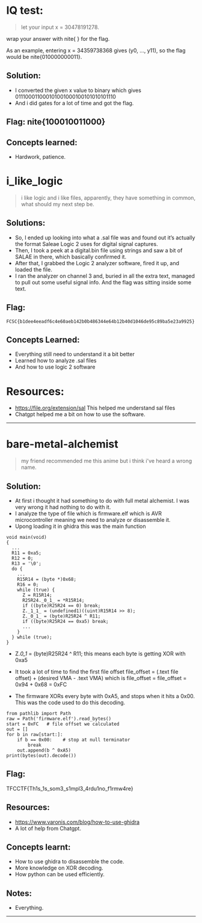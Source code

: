 # IQ test:
> let your input x = 30478191278.

wrap your answer with nite{ } for the flag.

As an example, entering x = 34359738368 gives (y0, ..., y11), so the flag would be nite{010000000011}.

## Solution: 
- I converted the given x value to binary which gives 011100011000101001000100101010101110
- And i did gates for a lot of time and got the flag.

## Flag: nite{100010011000}

## Concepts learned:
- Hardwork, patience.

# i_like_logic
> i like logic and i like files, apparently, they have something in common, what should my next step be.

## Solutions: 
- So, I ended up looking into what a .sal file was and found out it’s actually the format Saleae Logic 2 uses for digital signal captures. 
- Then, I took a peek at a digital.bin file using strings and saw a bit of SALAE in there, which basically confirmed it.
-  After that, I grabbed the Logic 2 analyzer software, fired it up, and loaded the file. 
- I ran the analyzer on channel 3 and, buried in all the extra text, managed to pull out some useful signal info. And the flag was sitting inside some text.

## Flag:
```
FCSC{b1dee4eeadf6c4e60aeb142b0b486344e64b12b40d1046de95c89ba5e23a9925}
```

## Concepts Learned:
- Everything still need to understand it a bit better
- Learned how to analyze .sal files
- And how to use logic 2 software

# Resources:
- https://file.org/extension/sal This helped me understand sal files
- Chatgpt helped me a bit on how to use the software.

***
# bare-metal-alchemist
> my friend recommended me this anime but i think i've heard a wrong name.

## Solution:
- At first i thought it had something to do with full metal alchemist. I was very wrong it had nothing to do with it.
- I analyze the type of file which is firmware.elf which is AVR microcontroller meaning we need to analyze or disassemble it.
- Upong loading it in ghidra this was the main function
```
void main(void)
{
  ...
  R11 = 0xa5;
  R12 = 0;
  R13 = '\0';
  do {
    ...
    R15R14 = (byte *)0x68;
    R16 = 0;
    while (true) {
      Z = R15R14;
      R25R24._0_1_ = *R15R14;
      if ((byte)R25R24 == 0) break;
      Z._1_1_ = (undefined1)((uint)R15R14 >> 8);
      Z._0_1_ = (byte)R25R24 ^ R11;
      if ((byte)R25R24 == 0xa5) break;
      ...
    }
  } while (true);
}
```
- Z._0_1_ = (byte)R25R24 ^ R11; this means each byte is getting XOR with 0xa5
- It took a lot of time to find the first file offset file_offset = (.text file offset) + (desired VMA - .text VMA) which is file_offset = 
file_offset = 0x94 + 0x68 = 0xFC

- The firmware XORs every byte with 0xA5, and stops when it hits a 0x00.
This was the code used to do this decoding.
```
from pathlib import Path
raw = Path('firmware.elf').read_bytes()
start = 0xFC   # file offset we calculated
out = []
for b in raw[start:]:
    if b == 0x00:    # stop at null terminator
        break
    out.append(b ^ 0xA5)
print(bytes(out).decode())
```

## Flag:
TFCCTF{Th1s_1s_som3_s1mpl3_4rdu1no_f1rmw4re}

## Resources: 
- https://www.varonis.com/blog/how-to-use-ghidra
- A lot of help from Chatgpt.

## Concepts learnt:
- How to use ghidra to disassemble the code.
- More knowledge on XOR decoding.
- How python can be used efficiently.

## Notes:
- Everything.

***
